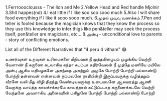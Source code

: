 1.Ferrrooociousss - The lion and Me
2.Yellow Head and Red handle Mjolnir
3.Shit happes(nd)
4.I eat little if I like soo soo sooo much
5.Also I will share food everything if I like it sooo sooo much.
6.முதல் முடிவு வணக்கம்
7.Pen and teller is fooled because the magician knows that they know the process so they use this knowledge to infer thigs like pen&teller may seek the process itself, pen&teller are magicians, etc... 
8.அன்பு - unconditional love to parents - story of conflicting emotions.
 
List all of the Different Narratives that "4 peru 4 vitham" 😂

உணர்வுகள் உறவுகள் உரிமைகளை மீறியவன் நீ
முத்தமிழையும் முழங்கிய வெற்றி வேளாண்  நீ
கருணை கடலாகிய கந்தா கடம்பா கதிர்வேலன் நீ
முத்தே மணியே மயிலே
அன்பு ஆகிய மதியழகனே
அகந்தை அகற்றும் அழகே
போற்றி போற்றி பல்லாண்டு போற்றி 
தன்னவன் என்னவன் நம்மவனே
நாதியின்றி இருப்பவருக்கு வழித்தறும் வீரனே
வலி மீது விழி திறந்து வேண்டியவருக்கு உடையவனே
ஆலமரத்து ஆணி வேருக்கு வாய்த்த காலச்சக்கரமே
காலத்தால் கட்டுப்படாத கருணைக்கடலே வெற்றி வேந்தனே
அவளாகிய அனைவரின் மகிழனே
போற்றி போற்றி பல்லாண்டு போற்றி

